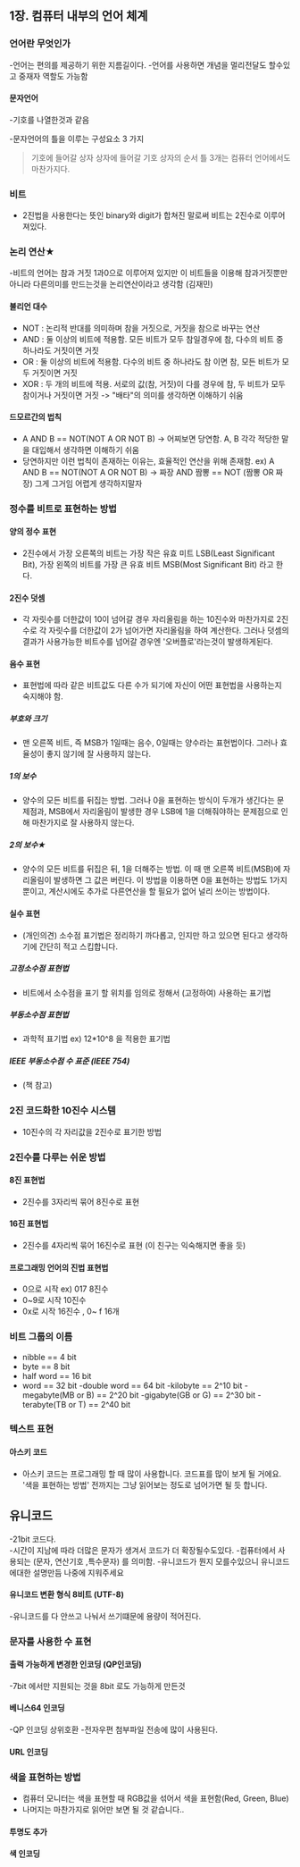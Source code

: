 ## 1장. 컴퓨터 내부의 언어 체계

### 언어란 무엇인가
-언어는 편의를 제공하기 위한 지름길이다.
-언어를 사용하면 개념을 멀리전달도 할수있고 중재자 역할도 가능함

#### 문자언어
-기호를 나열한것과 같음 

-문자언어의 틀을 이루는 구성요소 3 가지 
>기호에 들어갈 상자
>상자에 들어갈 기호
>상자의 순서
 틀 3개는 컴퓨터 언어에서도 마찬가지다.
    
### 비트
- 2진법을 사용한다는 뜻인 binary와 digit가 합쳐진 말로써 비트는 2진수로 이루어져있다.
### 논리 연산★
-비트의 언어는 참과 거짓 1과0으로 이루어져 있지만 이 비트들을 이용해 참과거짓뿐만 아니라 다른의미를 만드는것을 논리연산이라고 생각함 (김재민)
    
#### 불리언 대수
- NOT : 논리적 반대를 의미하며 참을 거짓으로, 거짓을 참으로 바꾸는 연산
- AND : 둘 이상의 비트에 적용함. 모든 비트가 모두 참일경우에 참, 다수의 비트 중 하나라도 거짓이면 거짓
- OR : 둘 이상의 비트에 적용함. 다수의 비트 중 하나라도 참 이면 참, 모든 비트가 모두 거짓이면 거짓
- XOR : 두 개의 비트에 적용. 서로의 값(참, 거짓)이 다를 경우에 참, 두 비트가 모두 참이거나 거짓이면 거짓 -> "배타"의 의미를 생각하면 이해하기 쉬움
#### 드모르간의 법칙
- A AND B == NOT(NOT A OR NOT B) -> 어찌보면 당연함. A, B 각각 적당한 말을 대입해서 생각하면 이해하기 쉬움
- 당연하지만 이런 법칙이 존재하는 이유는, 효율적인 연산을 위해 존재함.
ex) A AND B == NOT(NOT A OR NOT B)  -> 짜장 AND 짬뽕 == NOT (짬뽕 OR 짜장) 그게 그거임 어렵게 생각하지말자
     
### 정수를 비트로 표현하는 방법

#### 양의 정수 표현
- 2진수에서 가장 오른쪽의 비트는 가장 작은 유효 미트 LSB(Least Significant Bit), 가장 왼쪽의 비트를 가장 큰 유효 비트 MSB(Most Significant Bit) 라고 한다.
#### 2진수 덧셈
- 각 자릿수를 더한값이 10이 넘어갈 경우 자리올림을 하는 10진수와 마찬가지로 2진수로 각 자릿수를 더한값이 2가 넘어가면 자리올림을 하여 계산한다. 그러나 덧셈의 결과가 사용가능한 비트수를 넘어갈 경우엔 '오버플로'라는것이 발생하게된다.
#### 음수 표현
- 표현법에 따라 같은 비트값도 다른 수가 되기에 자신이 어떤 표현법을 사용하는지 숙지해야 함.
##### 부호와 크기
- 맨 오른쪽 비트, 즉 MSB가 1일때는 음수, 0일때는 양수라는 표현법이다. 그러나 효율성이 좋지 않기에 잘 사용하지 않는다.
##### 1의 보수
- 양수의 모든 비트를 뒤집는 방법. 그러나 0을 표현하는 방식이 두개가 생긴다는 문제점과, MSB에서 자리올림이 발생한 경우 LSB에 1을 더해줘야하는 문제점으로 인해 마찬가지로 잘 사용하지 않는다.
##### 2의 보수★
- 양수의 모든 비트를 뒤집은 뒤, 1을 더해주는 방법. 이 때 맨 오른쪽 비트(MSB)에 자리올림이 발생하면 그 값은 버린다. 이 방법을 이용하면 0을 표현하는 방법도 1가지뿐이고, 계산시에도 추가로 다른연산을 할 필요가 없어 널리 쓰이는 방법이다.
#### 실수 표현
- (개인의견) 소수점 표기법은 정리하기 까다롭고, 인지만 하고 있으면 된다고 생각하기에 간단히 적고 스킵합니다.
##### 고정소수점 표현법
- 비트에서 소수점을 표기 할 위치를 임의로 정해서 (고정하여) 사용하는 표기법
##### 부동소수점 표현법
- 과학적 표기법 ex) 12*10^8 을 적용한 표기법
##### IEEE 부동소수점 수 표준 (IEEE 754)
- (책 참고)
### 2진 코드화한 10진수 시스템
- 10진수의 각 자리값을 2진수로 표기한 방법
### 2진수를 다루는 쉬운 방법

#### 8진 표현법
- 2진수를 3자리씩 묶어 8진수로 표현
#### 16진 표현법
- 2진수를 4자리씩 묶어 16진수로 표현 (이 친구는 익숙해지면 좋을 듯)
#### 프로그래밍 언어의 진법 표현법
- 0으로 시작 ex) 017 8진수
- 0~9로 시작 10진수
- 0x로 시작 16진수 , 0~ f 16개
### 비트 그룹의 이름
- nibble  == 4 bit
- byte == 8 bit
- half word == 16 bit
- word == 32 bit
-double word == 64 bit
-kilobyte == 2^10 bit
-megabyte(MB or B) == 2^20 bit
-gigabyte(GB or G) == 2^30 bit 
-terabyte(TB or T) == 2^40 bit

### 텍스트 표현

#### 아스키 코드
- 아스키 코드는 프로그래밍 할 때 많이 사용합니다. 코드표를 많이 보게 될 거에요. '색을 표현하는 방법' 전까지는 그냥 읽어보는 정도로 넘어가면 될 듯 합니다.

## 유니코드 
 -21bit 코드다.   
-시간이 지남에 따라 더많은 문자가 생겨서 코드가 더 확장될수도있다.
-컴퓨터에서 사용되는 (문자, 연산기호 ,특수문자) 를 의미함. 
-유니코드가 뭔지 모를수있으니 유니코드에대한 설명만듬 나중에 지워주세요
#### 유니코드 변환 형식 8비트 (UTF-8)
-유니코드를 다 안쓰고 나눠서 쓰기떄문에 용량이 적어진다. 


### 문자를 사용한 수 표현

#### 출력 가능하게 변경한 인코딩 (QP인코딩)
-7bit 에서만 지원되는 것을 8bit 로도 가능하게 만든것

#### 베니스64 인코딩
-QP 인코딩 상위호환
-전자우편 첨부파일 전송에 많이 사용된다.

#### URL 인코딩

### 색을 표현하는 방법
- 컴퓨터 모니터는 색을 표현할 때 RGB값을 섞어서 색을 표현함(Red, Green, Blue)
- 나머지는 마찬가지로 읽어만 보면 될 것 같습니다..
#### 투명도 추가

#### 색 인코딩
